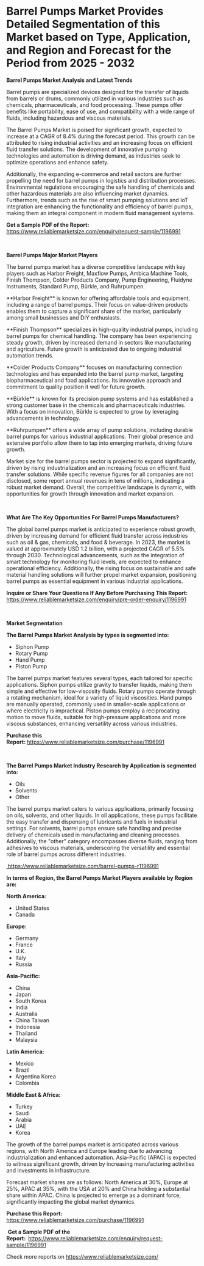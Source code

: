 <p><h1>Barrel Pumps Market Provides Detailed Segmentation of this Market based on Type, Application, and Region and Forecast for the Period from 2025 - 2032</h1></p><p><strong>Barrel Pumps Market Analysis and Latest Trends</strong></p>
<p><p>Barrel pumps are specialized devices designed for the transfer of liquids from barrels or drums, commonly utilized in various industries such as chemicals, pharmaceuticals, and food processing. These pumps offer benefits like portability, ease of use, and compatibility with a wide range of fluids, including hazardous and viscous materials.</p><p>The Barrel Pumps Market is poised for significant growth, expected to increase at a CAGR of 8.4% during the forecast period. This growth can be attributed to rising industrial activities and an increasing focus on efficient fluid transfer solutions. The development of innovative pumping technologies and automation is driving demand, as industries seek to optimize operations and enhance safety.</p><p>Additionally, the expanding e-commerce and retail sectors are further propelling the need for barrel pumps in logistics and distribution processes. Environmental regulations encouraging the safe handling of chemicals and other hazardous materials are also influencing market dynamics. Furthermore, trends such as the rise of smart pumping solutions and IoT integration are enhancing the functionality and efficiency of barrel pumps, making them an integral component in modern fluid management systems.</p></p>
<p><strong>Get a Sample PDF of the Report:&nbsp;</strong> <a href="https://www.reliablemarketsize.com/enquiry/request-sample/1196991?utm_campaign=2005&utm_medium=2&utm_source=Github&utm_content=ia&utm_term=19022025&utm_id=barrel-pumps">https://www.reliablemarketsize.com/enquiry/request-sample/1196991</a></p>
<p>&nbsp;</p>
<p><strong>Barrel Pumps Major Market Players</strong></p>
<p><p>The barrel pumps market has a diverse competitive landscape with key players such as Harbor Freight, Maxflow Pumps, Ambica Machine Tools, Finish Thompson, Colder Products Company, Pump Engineering, Fluidyne Instruments, Standard Pump, Bürkle, and Ruhrpumpen. </p><p>**Harbor Freight** is known for offering affordable tools and equipment, including a range of barrel pumps. Their focus on value-driven products enables them to capture a significant share of the market, particularly among small businesses and DIY enthusiasts.</p><p>**Finish Thompson** specializes in high-quality industrial pumps, including barrel pumps for chemical handling. The company has been experiencing steady growth, driven by increased demand in sectors like manufacturing and agriculture. Future growth is anticipated due to ongoing industrial automation trends.</p><p>**Colder Products Company** focuses on manufacturing connection technologies and has expanded into the barrel pump market, targeting biopharmaceutical and food applications. Its innovative approach and commitment to quality position it well for future growth.</p><p>**Bürkle** is known for its precision pump systems and has established a strong customer base in the chemicals and pharmaceuticals industries. With a focus on innovation, Bürkle is expected to grow by leveraging advancements in technology.</p><p>**Ruhrpumpen** offers a wide array of pump solutions, including durable barrel pumps for various industrial applications. Their global presence and extensive portfolio allow them to tap into emerging markets, driving future growth.</p><p>Market size for the barrel pumps sector is projected to expand significantly, driven by rising industrialization and an increasing focus on efficient fluid transfer solutions. While specific revenue figures for all companies are not disclosed, some report annual revenues in tens of millions, indicating a robust market demand. Overall, the competitive landscape is dynamic, with opportunities for growth through innovation and market expansion.</p></p>
<p>&nbsp;</p>
<p><strong>What Are The Key Opportunities For Barrel Pumps Manufacturers?</strong></p>
<p><p>The global barrel pumps market is anticipated to experience robust growth, driven by increasing demand for efficient fluid transfer across industries such as oil & gas, chemicals, and food & beverage. In 2023, the market is valued at approximately USD 1.2 billion, with a projected CAGR of 5.5% through 2030. Technological advancements, such as the integration of smart technology for monitoring fluid levels, are expected to enhance operational efficiency. Additionally, the rising focus on sustainable and safe material handling solutions will further propel market expansion, positioning barrel pumps as essential equipment in various industrial applications.</p></p>
<p><strong>Inquire or Share Your Questions If Any Before Purchasing This Report:</strong> <a href="https://www.reliablemarketsize.com/enquiry/pre-order-enquiry/1196991?utm_campaign=2005&utm_medium=2&utm_source=Github&utm_content=ia&utm_term=19022025&utm_id=barrel-pumps">https://www.reliablemarketsize.com/enquiry/pre-order-enquiry/1196991</a></p>
<p>&nbsp;</p>
<p><strong>Market Segmentation</strong></p>
<p><strong>The Barrel Pumps Market Analysis by types is segmented into:</strong></p>
<p><ul><li>Siphon Pump</li><li>Rotary Pump</li><li>Hand Pump</li><li>Piston Pump</li></ul></p>
<p><p>The barrel pumps market features several types, each tailored for specific applications. Siphon pumps utilize gravity to transfer liquids, making them simple and effective for low-viscosity fluids. Rotary pumps operate through a rotating mechanism, ideal for a variety of liquid viscosities. Hand pumps are manually operated, commonly used in smaller-scale applications or where electricity is impractical. Piston pumps employ a reciprocating motion to move fluids, suitable for high-pressure applications and more viscous substances, enhancing versatility across various industries.</p></p>
<p><strong>Purchase this Report:&nbsp;</strong><a href="https://www.reliablemarketsize.com/purchase/1196991?utm_campaign=2005&utm_medium=2&utm_source=Github&utm_content=ia&utm_term=19022025&utm_id=barrel-pumps">https://www.reliablemarketsize.com/purchase/1196991</a></p>
<p>&nbsp;</p>
<p><strong>The Barrel Pumps Market Industry Research by Application is segmented into:</strong></p>
<p><ul><li>Oils</li><li>Solvents</li><li>Other</li></ul></p>
<p><p>The barrel pumps market caters to various applications, primarily focusing on oils, solvents, and other liquids. In oil applications, these pumps facilitate the easy transfer and dispensing of lubricants and fuels in industrial settings. For solvents, barrel pumps ensure safe handling and precise delivery of chemicals used in manufacturing and cleaning processes. Additionally, the "other" category encompasses diverse fluids, ranging from adhesives to viscous materials, underscoring the versatility and essential role of barrel pumps across different industries.</p></p>
<p><a href="https://www.reliablemarketsize.com/barrel-pumps-r1196991?utm_campaign=2005&utm_medium=2&utm_source=Github&utm_content=ia&utm_term=19022025&utm_id=barrel-pumps">&nbsp;https://www.reliablemarketsize.com/barrel-pumps-r1196991</a></p>
<p><strong>In terms of Region, the Barrel Pumps Market Players available by Region are:</strong></p>
<p>
    <p> <strong> North America: </strong>
        <ul>
            <li>United States</li>
            <li>Canada</li>
        </ul>
        </p> 
    <p> <strong> Europe: </strong>
        <ul>
            <li>Germany</li>
            <li>France</li>
            <li>U.K.</li>
            <li>Italy</li>
            <li>Russia</li>
        </ul>
        </p> 
    <p> <strong> Asia-Pacific: </strong>
        <ul>
            <li>China</li>
            <li>Japan</li>
            <li>South Korea</li>
            <li>India</li>
            <li>Australia</li>
            <li>China Taiwan</li>
            <li>Indonesia</li>
            <li>Thailand</li>
            <li>Malaysia</li>
        </ul>
        </p> 
    <p> <strong> Latin America: </strong>
        <ul>
            <li>Mexico</li>
            <li>Brazil</li>
            <li>Argentina Korea</li>
            <li>Colombia</li>
        </ul>
        </p> 
    <p> <strong> Middle East & Africa: </strong>
        <ul>
            <li>Turkey</li>
            <li>Saudi</li>
            <li>Arabia</li>
            <li>UAE</li>
            <li>Korea</li>
        </ul>
    </p>
    </p>
<p><p>The growth of the barrel pumps market is anticipated across various regions, with North America and Europe leading due to advancing industrialization and enhanced automation. Asia-Pacific (APAC) is expected to witness significant growth, driven by increasing manufacturing activities and investments in infrastructure. </p><p>Forecast market shares are as follows: North America at 30%, Europe at 25%, APAC at 35%, with the USA at 20% and China holding a substantial share within APAC. China is projected to emerge as a dominant force, significantly impacting the global market dynamics.</p></p>
<p><strong>Purchase this Report: </strong><a href="https://www.reliablemarketsize.com/purchase/1196991?utm_campaign=2005&utm_medium=2&utm_source=Github&utm_content=ia&utm_term=19022025&utm_id=barrel-pumps">https://www.reliablemarketsize.com/purchase/1196991</a></p>
<p>&nbsp;<strong>Get a Sample PDF of the Report:&nbsp;&nbsp;</strong><a href="https://www.reliablemarketsize.com/enquiry/request-sample/1196991?utm_campaign=2005&utm_medium=2&utm_source=Github&utm_content=ia&utm_term=19022025&utm_id=barrel-pumps">https://www.reliablemarketsize.com/enquiry/request-sample/1196991</a></p>
<p><strong></strong></p>
<p>Check more reports on <a href="https://www.reliablemarketsize.com/?utm_campaign=2005&utm_medium=2&utm_source=Github&utm_content=ia&utm_term=19022025&utm_id=barrel-pumps">https://www.reliablemarketsize.com/</a></p>
